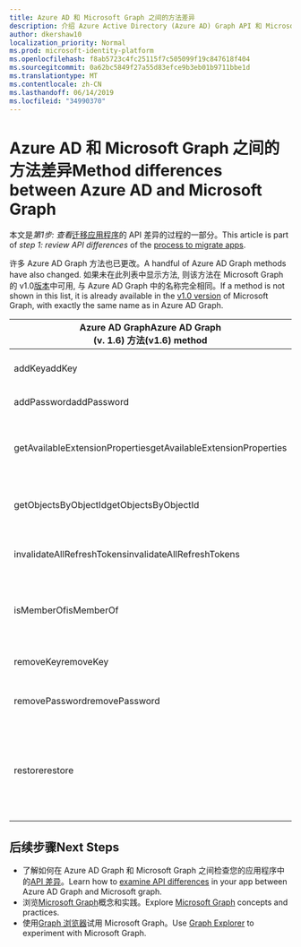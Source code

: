 ```yaml
---
title: Azure AD 和 Microsoft Graph 之间的方法差异
description: 介绍 Azure Active Directory (Azure AD) Graph API 和 Microsoft Graph API (REST) 之间的方法差异。
author: dkershaw10
localization_priority: Normal
ms.prod: microsoft-identity-platform
ms.openlocfilehash: f8ab5723c4fc25115f7c505099f19c847618f404
ms.sourcegitcommit: 0a62bc5849f27a55d83efce9b3eb01b9711bbe1d
ms.translationtype: MT
ms.contentlocale: zh-CN
ms.lasthandoff: 06/14/2019
ms.locfileid: "34990370"
---
```

# <a name="method-differences-between-azure-ad-and-microsoft-graph"></a><span data-ttu-id="80f43-103">Azure AD 和 Microsoft Graph 之间的方法差异</span><span class="sxs-lookup"><span data-stu-id="80f43-103">Method differences between Azure AD and Microsoft Graph</span></span>

<span data-ttu-id="80f43-104">本文是*第1步: 查看*[迁移应用程序](migrate-azure-ad-graph-planning-checklist.md)的 API 差异的过程的一部分。</span><span class="sxs-lookup"><span data-stu-id="80f43-104">This article is part of *step 1: review API differences* of the [process to migrate apps](migrate-azure-ad-graph-planning-checklist.md).</span></span>

<span data-ttu-id="80f43-105">许多 Azure AD Graph 方法也已更改。</span><span class="sxs-lookup"><span data-stu-id="80f43-105">A handful of Azure AD Graph methods have also changed.</span></span>  <span data-ttu-id="80f43-106">如果未在此列表中显示方法, 则该方法在 Microsoft Graph 的 v1.0[版本](/graph/api/overview?view=graph-rest-1.0)中可用, 与 Azure AD Graph 中的名称完全相同。</span><span class="sxs-lookup"><span data-stu-id="80f43-106">If a method is not shown in this list, it is already available in the [v1.0 version](/graph/api/overview?view=graph-rest-1.0) of Microsoft Graph, with exactly the same name as in Azure AD Graph.</span></span>

|<span data-ttu-id="80f43-107">Azure AD Graph</span><span class="sxs-lookup"><span data-stu-id="80f43-107">Azure AD Graph</span></span> <br><span data-ttu-id="80f43-108">(v. 1.6) 方法</span><span class="sxs-lookup"><span data-stu-id="80f43-108">(v1.6) method</span></span> |<span data-ttu-id="80f43-109">Microsoft Graph</span><span class="sxs-lookup"><span data-stu-id="80f43-109">Microsoft Graph</span></span><br><span data-ttu-id="80f43-110">(资源/方法)</span><span class="sxs-lookup"><span data-stu-id="80f43-110">(resource/method)</span></span>|<span data-ttu-id="80f43-111">Comments</span><span class="sxs-lookup"><span data-stu-id="80f43-111">Comments</span></span>|
|---|---|---|
| <span data-ttu-id="80f43-112">addKey</span><span class="sxs-lookup"><span data-stu-id="80f43-112">addKey</span></span> | <span data-ttu-id="80f43-113">beta 版-_尚不可用_</span><span class="sxs-lookup"><span data-stu-id="80f43-113">beta - _Not yet available_</span></span> <br> <span data-ttu-id="80f43-114">v1.0-_尚不可用_</span><span class="sxs-lookup"><span data-stu-id="80f43-114">v1.0 - _Not yet available_</span></span> | <span data-ttu-id="80f43-115">已计划, 但尚不可用。</span><span class="sxs-lookup"><span data-stu-id="80f43-115">Planned, but not yet available.</span></span> | 
| <span data-ttu-id="80f43-116">addPassword</span><span class="sxs-lookup"><span data-stu-id="80f43-116">addPassword</span></span> | <span data-ttu-id="80f43-117">beta-addPassword</span><span class="sxs-lookup"><span data-stu-id="80f43-117">beta - addPassword</span></span> <br> <span data-ttu-id="80f43-118">v1.0-_尚不可用_</span><span class="sxs-lookup"><span data-stu-id="80f43-118">v1.0 - _Not yet available_</span></span> | |
| <span data-ttu-id="80f43-119">getAvailableExtensionProperties</span><span class="sxs-lookup"><span data-stu-id="80f43-119">getAvailableExtensionProperties</span></span> | <span data-ttu-id="80f43-120">beta-_未计划_</span><span class="sxs-lookup"><span data-stu-id="80f43-120">beta - _Not planned_</span></span> <br> <span data-ttu-id="80f43-121">v1.0-_未计划_</span><span class="sxs-lookup"><span data-stu-id="80f43-121">v1.0 - _Not planned_</span></span> | <span data-ttu-id="80f43-122">当前未计划;可以根据需求进行再视。</span><span class="sxs-lookup"><span data-stu-id="80f43-122">Not currently planned; may be revisited based on demand.</span></span> |
| <span data-ttu-id="80f43-123">getObjectsByObjectId</span><span class="sxs-lookup"><span data-stu-id="80f43-123">getObjectsByObjectId</span></span> | <span data-ttu-id="80f43-124">&nbsp;-beta&nbsp;目录/getByIds</span><span class="sxs-lookup"><span data-stu-id="80f43-124">beta&nbsp;-&nbsp;directory/getByIds</span></span> <br> <span data-ttu-id="80f43-125">v1.0-directory/getByIds</span><span class="sxs-lookup"><span data-stu-id="80f43-125">v1.0 - directory/getByIds</span></span> | |
| <span data-ttu-id="80f43-126">invalidateAllRefreshTokens</span><span class="sxs-lookup"><span data-stu-id="80f43-126">invalidateAllRefreshTokens</span></span> | <span data-ttu-id="80f43-127">beta-revokeSignInSessions</span><span class="sxs-lookup"><span data-stu-id="80f43-127">beta - revokeSignInSessions</span></span> <br> <span data-ttu-id="80f43-128">v1.0-revokeSignInSessions</span><span class="sxs-lookup"><span data-stu-id="80f43-128">v1.0 - revokeSignInSessions</span></span> | |
| <span data-ttu-id="80f43-129">isMemberOf</span><span class="sxs-lookup"><span data-stu-id="80f43-129">isMemberOf</span></span> | <span data-ttu-id="80f43-130">beta-_未计划_</span><span class="sxs-lookup"><span data-stu-id="80f43-130">beta - _Not planned_</span></span> <br> <span data-ttu-id="80f43-131">v1.0-_未计划_</span><span class="sxs-lookup"><span data-stu-id="80f43-131">v1.0 - _Not planned_</span></span> | <span data-ttu-id="80f43-132">请改用 checkMemberGroups。</span><span class="sxs-lookup"><span data-stu-id="80f43-132">Use checkMemberGroups instead.</span></span> |
| <span data-ttu-id="80f43-133">removeKey</span><span class="sxs-lookup"><span data-stu-id="80f43-133">removeKey</span></span> | <span data-ttu-id="80f43-134">beta 版-_尚不可用_</span><span class="sxs-lookup"><span data-stu-id="80f43-134">beta - _Not yet available_</span></span> <br> <span data-ttu-id="80f43-135">v1.0-_尚不可用_</span><span class="sxs-lookup"><span data-stu-id="80f43-135">v1.0 - _Not yet available_</span></span> | <span data-ttu-id="80f43-136">已计划, 但尚不可用。</span><span class="sxs-lookup"><span data-stu-id="80f43-136">Planned, but not yet available.</span></span> | 
| <span data-ttu-id="80f43-137">removePassword</span><span class="sxs-lookup"><span data-stu-id="80f43-137">removePassword</span></span> | <span data-ttu-id="80f43-138">beta-removePassword</span><span class="sxs-lookup"><span data-stu-id="80f43-138">beta - removePassword</span></span> <br> <span data-ttu-id="80f43-139">v1.0-_尚不可用_</span><span class="sxs-lookup"><span data-stu-id="80f43-139">v1.0 - _Not yet available_</span></span> | |
| <span data-ttu-id="80f43-140">restore</span><span class="sxs-lookup"><span data-stu-id="80f43-140">restore</span></span> | <span data-ttu-id="80f43-141">&nbsp;-beta&nbsp;还原&nbsp;(应用程序&nbsp;、用户&nbsp;和&nbsp;组)</span><span class="sxs-lookup"><span data-stu-id="80f43-141">beta&nbsp;-&nbsp;restore&nbsp;(applications,&nbsp;users,&nbsp;and&nbsp;groups)</span></span><br> <span data-ttu-id="80f43-142">&nbsp;-1.0&nbsp;版还原&nbsp;(用户&nbsp;和&nbsp;组)</span><span class="sxs-lookup"><span data-stu-id="80f43-142">v1.0&nbsp;-&nbsp;restore&nbsp;(users&nbsp;and&nbsp;groups)</span></span> | <span data-ttu-id="80f43-143">您还可以查看已删除的应用程序、用户和组, 并永久删除它们。</span><span class="sxs-lookup"><span data-stu-id="80f43-143">You can also view deleted applications, users, and groups and permanently delete them.</span></span> |

## <a name="next-steps"></a><span data-ttu-id="80f43-144">后续步骤</span><span class="sxs-lookup"><span data-stu-id="80f43-144">Next Steps</span></span>

- <span data-ttu-id="80f43-145">了解如何在 Azure AD Graph 和 Microsoft Graph 之间检查您的应用程序中的[API 差异](migrate-azure-ad-graph-audit-api-use.md)。</span><span class="sxs-lookup"><span data-stu-id="80f43-145">Learn how to [examine API differences](migrate-azure-ad-graph-audit-api-use.md) in your app between Azure AD Graph and Microsoft graph.</span></span>
- <span data-ttu-id="80f43-146">浏览[Microsoft Graph](/graph/overview)概念和实践。</span><span class="sxs-lookup"><span data-stu-id="80f43-146">Explore [Microsoft Graph](/graph/overview) concepts and practices.</span></span>
- <span data-ttu-id="80f43-147">使用[Graph 浏览器](https://aka.ms/ge)试用 Microsoft Graph。</span><span class="sxs-lookup"><span data-stu-id="80f43-147">Use [Graph Explorer](https://aka.ms/ge) to experiment with Microsoft Graph.</span></span>
